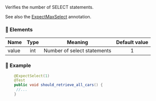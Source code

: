 Verifies the number of SELECT statements.

See also the [ExpectMaxSelect](./@ExpectMaxSelect) annotation.

### :wrench: Elements 
|Name      |Type | Meaning                   | Default value  |
| -------- |:---:|:-------------------------:|:--------------:|
| value    | int |Number of select statements|       1        |

### :mag_right: Example
```java
    @ExpectSelect(1)
    @Test
    public void should_retrieve_all_cars() {	
     //...
    }
```
